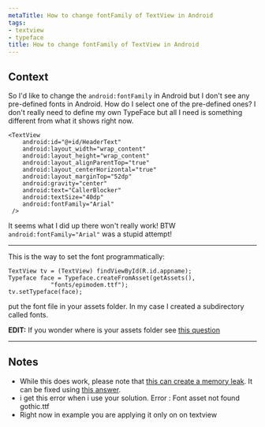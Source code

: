 ```yaml
---
metaTitle: How to change fontFamily of TextView in Android
tags:
- textview
- typeface
title: How to change fontFamily of TextView in Android
---
```


## Context

So I'd like to change the `android:fontFamily` in Android but I don't see any pre-defined fonts in Android. How do I select one of the pre-defined ones? I don't really need to define my own TypeFace but all I need is something different from what it shows right now.



```
<TextView
    android:id="@+id/HeaderText"
    android:layout_width="wrap_content"
    android:layout_height="wrap_content"
    android:layout_alignParentTop="true"
    android:layout_centerHorizontal="true"
    android:layout_marginTop="52dp"
    android:gravity="center"
    android:text="CallerBlocker"
    android:textSize="40dp"
    android:fontFamily="Arial"
 />

```

It seems what I did up there won't really work! BTW `android:fontFamily="Arial"` was a stupid attempt!



---

This is the way to set the font programmatically:



```
TextView tv = (TextView) findViewById(R.id.appname);
Typeface face = Typeface.createFromAsset(getAssets(),
            "fonts/epimodem.ttf");
tv.setTypeface(face);

```

put the font file in your assets folder. In my case I created a subdirectory called fonts.


**EDIT:** If you wonder where is your assets folder see [this question](https://stackoverflow.com/questions/18302603/where-to-place-assets-folder-in-android-studio)



---

## Notes

- While this does work, please note that [this can create a memory leak](https://code.google.com/p/android/issues/detail?id=9904). It can be fixed using [this answer](https://stackoverflow.com/a/16902532/823952).
-  i get this error when i use your solution. Error : Font asset not found gothic.ttf
- Right now in example you are applying it only on on textview
